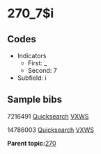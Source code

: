 # 270\_7$i

## Codes

-   Indicators
    -   First: \_
    -   Second: 7
-   Subfield: i

## Sample bibs

7216491 [Quicksearch](https://search.library.yale.edu/catalog/7216491) [VXWS](http://prodorbis.library.yale.edu:7014/vxws/GetHoldingsService?bibId=7216491)

14786003 [Quicksearch](https://search.library.yale.edu/catalog/14786003) [VXWS](http://prodorbis.library.yale.edu:7014/vxws/GetHoldingsService?bibId=14786003)

**Parent topic:**[270](../../tags/270/270.md)

